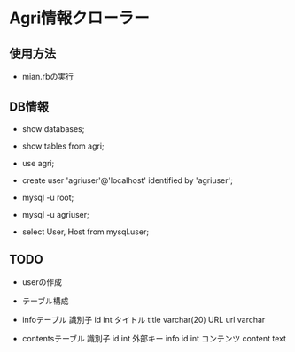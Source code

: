# Agri情報クローラー

## 使用方法

* mian.rbの実行

## DB情報

* show databases;

* show tables from agri;

* use agri;

*  create user 'agriuser'@'localhost' identified by 'agriuser';

* mysql -u root;

* mysql -u agriuser;

* select User, Host from mysql.user;

## TODO

* userの作成

* テーブル構成

* infoテーブル
識別子 id int
タイトル title varchar(20)
URL url varchar

* contentsテーブル
識別子 id int
外部キー info id int
コンテンツ content text

